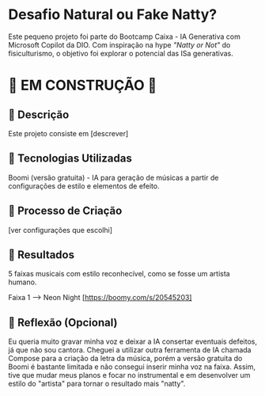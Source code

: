 # Desafio Natural ou Fake Natty?

Este pequeno projeto foi parte do Bootcamp Caixa - IA Generativa com Microsoft Copilot da DIO. Com inspiração na hype _"Natty or Not"_ do fisiculturismo, o objetivo foi explorar o potencial das ISa generativas.

# :construction: EM CONSTRUÇÃO :construction:

## 📒 Descrição
Este projeto consiste em [descrever]

## 🤖 Tecnologias Utilizadas
Boomi (versão gratuita) - IA para geração de músicas a partir de configurações de estilo e elementos de efeito.

## 🧐 Processo de Criação
[ver configurações que escolhi]

## 🚀 Resultados
5 faixas musicais com estilo reconhecível, como se fosse um artista humano.

Faixa 1 --> Neon Night [https://boomy.com/s/20545203]

## 💭 Reflexão (Opcional)
Eu queria muito gravar minha voz e deixar a IA consertar eventuais defeitos, já que não sou cantora. Cheguei a utilizar outra ferramenta de IA chamada Compose para a criação da letra da música, porém a versão gratuita do Boomi é bastante limitada e não consegui inserir minha voz na faixa. Assim, tive que mudar meus planos e focar no instrumental e em desenvolver um estilo do "artista" para tornar o resultado mais "natty".
